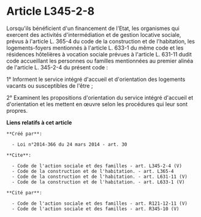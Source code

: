 # Article L345-2-8

Lorsqu'ils bénéficient d'un financement de l'Etat, les organismes qui exercent des activités d'intermédiation et de gestion
locative sociale, prévus à l'article L. 365-4 du code de la construction et de l'habitation, les logements-foyers mentionnés
à l'article L. 633-1 du même code et les résidences hôtelières à vocation sociale prévues à l'article L. 631-11 dudit code
accueillant les personnes ou familles mentionnées au premier alinéa de l'article L. 345-2-4 du présent code : 

1° Informent le service intégré d'accueil et d'orientation des logements vacants ou susceptibles de l'être ; 

2° Examinent les propositions d'orientation du service intégré d'accueil et d'orientation et les mettent en œuvre selon les
procédures qui leur sont propres.

**Liens relatifs à cet article**

	**Créé par**:

	  - Loi n°2014-366 du 24 mars 2014 - art. 30

	**Cite**:

	  - Code de l'action sociale et des familles - art. L345-2-4 (V)
	  - Code de la construction et de l'habitation. - art. L365-4
	  - Code de la construction et de l'habitation. - art. L631-11 (V)
	  - Code de la construction et de l'habitation. - art. L633-1 (V)

	**Cité par**:

	  - Code de l'action sociale et des familles - art. R121-12-11 (V)
	  - Code de l'action sociale et des familles - art. R345-10 (V)
